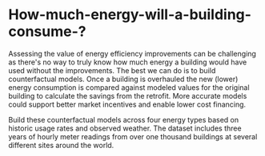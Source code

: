 # How-much-energy-will-a-building-consume-?

Assessing the value of energy efficiency improvements can be challenging as there's no way to truly know how much energy a building would have used without the improvements. The best we can do is to build counterfactual models. Once a building is overhauled the new (lower) energy consumption is compared against modeled values for the original building to calculate the savings from the retrofit. More accurate models could support better market incentives and enable lower cost financing.

Build these counterfactual models across four energy types based on historic usage rates and observed weather. The dataset includes three years of hourly meter readings from over one thousand buildings at several different sites around the world.

